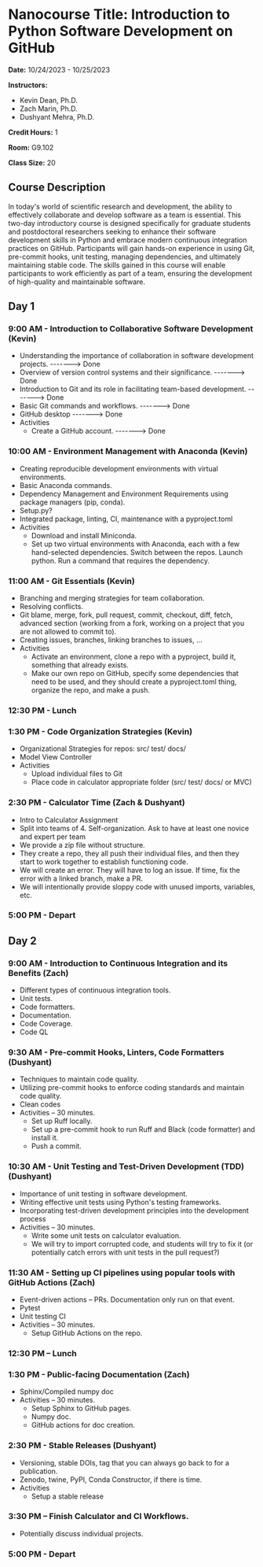 # Nanocourse Title: Introduction to Python Software Development on GitHub

**Date:** 10/24/2023 - 10/25/2023

**Instructors:**
- Kevin Dean, Ph.D.
- Zach Marin, Ph.D.
- Dushyant Mehra, Ph.D.

**Credit Hours:** 1

**Room:** G9.102

**Class Size:** 20

## Course Description

In today's world of scientific research and development, the ability to effectively collaborate and develop software as a team is essential. This two-day introductory course is designed specifically for graduate students and postdoctoral researchers seeking to enhance their software development skills in Python and embrace modern continuous integration practices on GitHub. Participants will gain hands-on experience in using Git, pre-commit hooks, unit testing, managing dependencies, and ultimately maintaining stable code. The skills gained in this course will enable participants to work efficiently as part of a team, ensuring the development of high-quality and maintainable software.

## Day 1

### 9:00 AM - Introduction to Collaborative Software Development (Kevin)
- Understanding the importance of collaboration in software development projects. -------> Done
- Overview of version control systems and their significance. -------> Done
- Introduction to Git and its role in facilitating team-based development. -------> Done
- Basic Git commands and workflows. -------> Done
- GitHub desktop -------> Done
- Activities
  - Create a GitHub account. -------> Done

### 10:00 AM - Environment Management with Anaconda (Kevin)
- Creating reproducible development environments with virtual environments.
- Basic Anaconda commands.
- Dependency Management and Environment Requirements using package managers (pip, conda).
- Setup.py?
- Integrated package, linting, CI, maintenance with a pyproject.toml
- Activities
  - Download and install Miniconda.
  - Set up two virtual environments with Anaconda, each with a few hand-selected dependencies. Switch between the repos. Launch python. Run a command that requires the dependency.

### 11:00 AM - Git Essentials (Kevin)
- Branching and merging strategies for team collaboration.
- Resolving conflicts.
- Git blame, merge, fork, pull request, commit, checkout, diff, fetch, advanced section (working from a fork, working on a project that you are not allowed to commit to).
- Creating issues, branches, linking branches to issues, …
- Activities
  - Activate an environment, clone a repo with a pyproject, build it, something that already exists.
  - Make our own repo on GitHub, specify some dependencies that need to be used, and they should create a pyproject.toml thing, organize the repo, and make a push.

### 12:30 PM - Lunch

### 1:30 PM - Code Organization Strategies (Kevin)
- Organizational Strategies for repos: src/ test/ docs/
- Model View Controller
- Activities
  - Upload individual files to Git
  - Place code in calculator appropriate folder (src/ test/ docs/ or MVC)

### 2:30 PM - Calculator Time (Zach & Dushyant)
- Intro to Calculator Assignment
- Split into teams of 4. Self-organization. Ask to have at least one novice and expert per team
- We provide a zip file without structure.
- They create a repo, they all push their individual files, and then they start to work together to establish functioning code.
- We will create an error. They will have to log an issue. If time, fix the error with a linked branch, make a PR.
- We will intentionally provide sloppy code with unused imports, variables, etc.

### 5:00 PM - Depart

## Day 2

### 9:00 AM - Introduction to Continuous Integration and its Benefits (Zach)
- Different types of continuous integration tools.
- Unit tests.
- Code formatters.
- Documentation.
- Code Coverage.
- Code QL

### 9:30 AM - Pre-commit Hooks, Linters, Code Formatters (Dushyant)
- Techniques to maintain code quality.
- Utilizing pre-commit hooks to enforce coding standards and maintain code quality.
- Clean codes
- Activities – 30 minutes.
  - Set up Ruff locally.
  - Set up a pre-commit hook to run Ruff and Black (code formatter) and install it.
  - Push a commit.

### 10:30 AM - Unit Testing and Test-Driven Development (TDD) (Dushyant)
- Importance of unit testing in software development.
- Writing effective unit tests using Python's testing frameworks.
- Incorporating test-driven development principles into the development process
- Activities – 30 minutes.
  - Write some unit tests on calculator evaluation.
  - We will try to import corrupted code, and students will try to fix it (or potentially catch errors with unit tests in the pull request?)

### 11:30 AM - Setting up CI pipelines using popular tools with GitHub Actions (Zach)
- Event-driven actions – PRs. Documentation only run on that event.
- Pytest
- Unit testing CI
- Activities – 30 minutes.
  - Setup GitHub Actions on the repo.

### 12:30 PM – Lunch

### 1:30 PM - Public-facing Documentation (Zach)
- Sphinx/Compiled numpy doc
- Activities – 30 minutes.
  - Setup Sphinx to GitHub pages.
  - Numpy doc.
  - GitHub actions for doc creation.

### 2:30 PM - Stable Releases (Dushyant)
- Versioning, stable DOIs, tag that you can always go back to for a publication.
- Zenodo, twine, PyPI, Conda Constructor, if there is time.
- Activities
  - Setup a stable release

### 3:30 PM – Finish Calculator and CI Workflows.
- Potentially discuss individual projects.

### 5:00 PM - Depart
